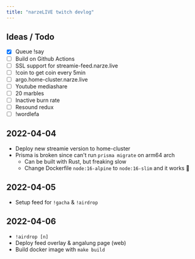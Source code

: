 ```yaml
---
title: "narzeLIVE twitch devlog"
---
```


## Ideas / Todo
 - [x] Queue !say
 - [ ] Build on Github Actions
 - [ ] SSL support for streamie-feed.narze.live
 - [ ] !coin to get coin every 5min
 - [ ] argo.home-cluster.narze.live
 - [ ] Youtube mediashare
 - [ ] 20 marbles
 - [ ] Inactive burn rate
 - [ ] Resound redux
 - [ ] !wordlefa
  
## 2022-04-04
- Deploy new streamie version to home-cluster
- Prisma is broken since can't run `prisma migrate` on arm64 arch
  - Can be built with Rust, but freaking slow
  - Change Dockerfile `node:16-alpine` to `node:16-slim` and it works 🤯

## 2022-04-05
- Setup feed for `!gacha` & `!airdrop`

## 2022-04-06
- `!airdrop [n]`
- Deploy feed overlay & angalung page (web)
- Build docker image with `make build`